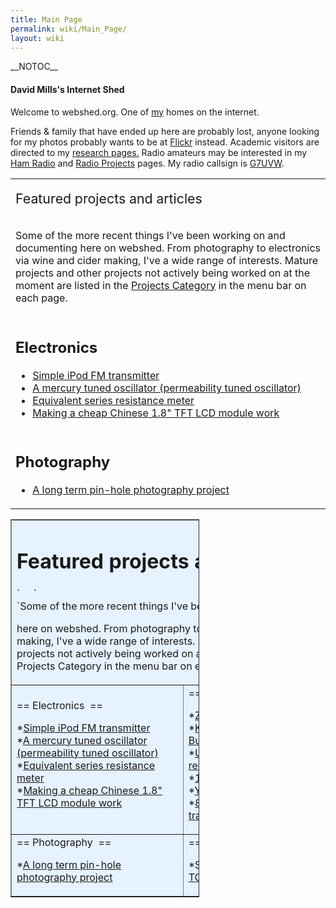 ```yaml
---
title: Main Page
permalink: wiki/Main_Page/
layout: wiki
---
```


\_\_NOTOC\_\_

#### David Mills's Internet Shed

Welcome to webshed.org. One of [my](/wiki/About_Me "wikilink") homes on the
internet.

Friends & family that have ended up here are probably lost, anyone
looking for my photos probably wants to be at
[Flickr](http://www.flickr.com/photos/dtl/) instead. Academic visitors
are directed to my [research pages.](/wiki/Research_Interests "wikilink")
Radio amateurs may be interested in my [Ham Radio](/wiki/Ham_Radio "wikilink")
and [Radio Projects](/wiki/Category%3ARadio "wikilink") pages. My radio
callsign is [G7UVW](/wiki/G7UVW "wikilink").  
  

<table>
<tbody>
<tr class="odd">
<td><p><span style="font-size:16pt">Featured projects and articles</span><br />
<br />
</p>
<div style="text-align: left;">
<p>Some of the more recent things I've been working on and documenting here on webshed. From photography to electronics via wine and cider making, I've a wide range of interests. Mature projects and other projects not actively being worked on at the moment are listed in the <a href="Category%3AProjects" title="wikilink">Projects Category</a> in the menu bar on each page.<br />
</p>
</div></td>
</tr>
<tr class="even">
<td><h2 id="electronics">Electronics</h2>
<ul>
<li><a href="Simple_iPod_Tx" title="wikilink">Simple iPod FM transmitter</a></li>
<li><a href="Mercury_PTO" title="wikilink">A mercury tuned oscillator (permeability tuned oscillator)</a></li>
<li><a href="ESR_meter" title="wikilink">Equivalent series resistance meter</a></li>
<li><a href="18tftbreakout" title="wikilink">Making a cheap Chinese 1.8&quot; TFT LCD module work</a><br />
<br />
</li>
</ul>
<h2 id="photography">Photography</h2>
<ul>
<li><a href="Solargraphy" title="wikilink">A long term pin-hole photography project</a></li>
</ul></td>
</tr>
</tbody>
</table>

<table
 style="text-align: left; width: 60%; background-color: rgb(230, 242, 255);"
 border="1" cellpadding="2" cellspacing="2">
<tbody>
<tr>
<td colspan="2" rowspan="1"
 align="undefined" valign="undefined">
<h1>
Featured projects and articles

</h1>
`     `  
`Some of the more recent things I've been working on and documenting`

here on webshed. From photography to electronics via wine and cider
making, I've a wide range of interests. Mature projects and other
projects not actively being worked on at the moment are listed in the
Projects Category in the menu bar on each page.

</td>
</tr>
<tr>
<td align="undefined"
 valign="undefined">
== Electronics  ==  
  
\*[Simple iPod FM transmitter](/wiki/Simple_iPod_Tx "wikilink")  
\*[A mercury tuned oscillator (permeability tuned
oscillator)](/wiki/Mercury_PTO "wikilink")  
\*[Equivalent series resistance meter](/wiki/ESR_meter "wikilink")  
\*[Making a cheap Chinese 1.8" TFT LCD module
work](18tftbreakout "wikilink")  
  

</td>
<td align="undefined"
 valign="undefined">
== Radio  ==  
  
\*[ZS6BKW Wire antenna](/wiki/ZS6BKW_antenna "wikilink")  
\*[Kelvedon Hatch Secret Nuclear Bunker amateur radio
station](/wiki/GB0SNB "wikilink")  
\*[Using a FUNcube Dongle SDR reciever under
Linux](/wiki/FUNcube-Dongle-Linux "wikilink")  
\*[144 MHz QRP QRSS transmitter](/wiki/QRSS_2m "wikilink")  
\*[Yaseu FT290R Audio Fix](/wiki/FT290-Audio "wikilink")  
\*[80m band RX using only PNP transistors](/wiki/PNP-80 "wikilink")  

</td>
</tr>
<tr>
<td align="undefined"
 valign="undefined">
== Photography  ==  
  
\*[A long term pin-hole photography project](/wiki/Solargraphy "wikilink")  

</td>
<td align="undefined"
 valign="undefined">
== Useful Information  ==  
  
\*Some information on various [TOKO Coils](/wiki/TOKO_Coils "wikilink") and
transformers.

</td>
</tr>
</tbody>
</table>

